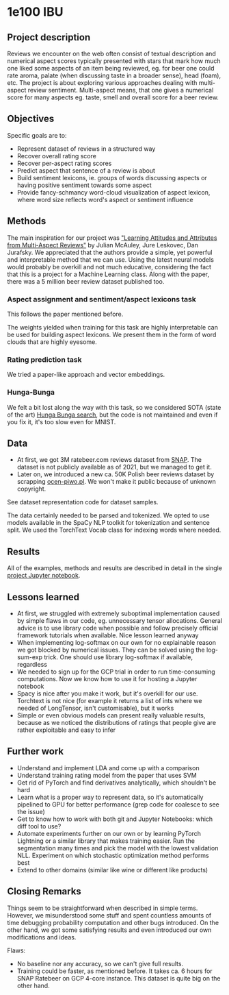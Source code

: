 # 1e100 IBU



## Project description

Reviews we encounter on the web often consist of textual description and numerical aspect scores typically presented with stars that mark how much one liked some aspects of an item being reviewed, eg. for beer one could rate aroma, palate (when discussing taste in a broader sense), head (foam), etc.
The project is about exploring various approaches dealing with multi-aspect review sentiment.
Multi-aspect means, that one gives a numerical score for many aspects eg. taste, smell and overall score for a beer review.

## Objectives

Specific goals are to:

* Represent dataset of reviews in a structured way
* Recover overall rating score
* Recover per-aspect rating scores
* Predict aspect that sentence of a review is about
* Build sentiment lexicons, ie. groups of words discussing aspects or having positive sentiment towards some aspect
* Provide fancy-schmancy word-cloud visualization of aspect lexicon, where word size reflects word's aspect or sentiment influence

## Methods

The main inspiration for our project was ["Learning Attitudes and Attributes from Multi-Aspect Reviews"](https://cseweb.ucsd.edu/~jmcauley/pdfs/icdm12.pdf) by Julian McAuley, Jure Leskovec, Dan Jurafsky. We appreciated that the authors provide a simple, yet powerful and interpretable method that we can use. Using the latest neural models would probably be overkill and not much educative, considering the fact that this is a project for a Machine Learning class. Along with the paper, there was a 5 million beer review dataset published too.

### Aspect assignment and sentiment/aspect lexicons task

This follows the paper mentioned before.

The weights yielded when training for this task are highly interpretable can be used for building aspect lexicons. We present them in the form of word clouds that are highly eyesome.

### Rating prediction task

We tried a paper-like approach and vector embeddings.


### Hunga-Bunga

We felt a bit lost along the way with this task, so we considered SOTA (state of the art) [Hunga Bunga search](https://github.com/ypeleg/HungaBunga), but the code is not maintained and even if you fix it, it's too slow even for MNIST.

## Data

* At first, we got 3M ratebeer.com reviews dataset from [SNAP](https://snap.stanford.edu/data/web-RateBeer.html). The dataset is not publicly available as of 2021, but we managed to get it.
* Later on, we introduced a new ca. 50K Polish beer reviews dataset by scrapping [ocen-piwo.pl](https://ocen-piwo.pl). We won't make it public because of unknown copyright.

See dataset representation code for dataset samples.

The data certainly needed to be parsed and tokenized. We opted to use models available in the SpaCy NLP toolkit for tokenization and sentence split. We used the TorchText Vocab class for indexing words where needed.

## Results

All of the examples, methods and results are described in detail in the single [project Jupyter notebook](https://github.com/madziejm/1e100-ibu/blob/master/1e100ibu.ipynb).

## Lessons learned

* At first, we struggled with extremely suboptimal implementation caused by simple flaws in our code, eg. unnecessary tensor allocations. General advice is to use library code when possible and follow precisely official framework tutorials when available. Nice lesson learned anyway
* When implementing log-softmax on our own for no explainable reason we got blocked by numerical issues. They can be solved using the log-sum-exp trick. One should use library log-softmax if available, regardless
* We needed to sign up for the GCP trial in order to run time-consuming computations. Now we know how to use it for hosting a Jupyter notebook
* Spacy is nice after you make it work, but it's overkill for our use. Torchtext is not nice (for example it returns a list of ints where we needed of LongTensor, isn't customisable), but it works
* Simple or even obvious models can present really valuable results, because as we noticed the distributions of ratings that people give are rather exploitable and easy to infer

## Further work

* Understand and implement LDA and come up with a comparison
* Understand training rating model from the paper that uses SVM
* Get rid of PyTorch and find derivatives analytically, which shouldn't be hard
* Learn what is a proper way to represent data, so it's automatically pipelined to GPU for better performance (grep code for coalesce to see the issue)
* Get to know how to work with both git and Jupyter Notebooks: which diff tool to use?
* Automate experiments further on our own or by learning PyTorch Lightning or a similar library that makes training easier. Run the segmentation many times and pick the model with the lowest validation NLL. Experiment on which stochastic optimization method performs best
* Extend to other domains (similar like wine or different like products)

## Closing Remarks

Things seem to be straightforward when described in simple terms. However, we misunderstood some stuff and spent countless amounts of time debugging probability computation and other bugs introduced. On the other hand, we got some satisfying results and even introduced our own modifications and ideas. 

Flaws:
* No baseline nor any accuracy, so we can't give full results.
* Training could be faster, as mentioned before. It takes ca. 6 hours for SNAP Ratebeer on GCP 4-core instance. This dataset is quite big on the other hand.
